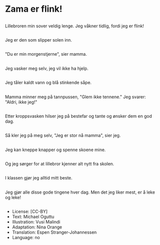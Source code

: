 # Zama er flink!

##
Lillebroren min sover veldig lenge.
Jeg våkner tidlig, fordi jeg er flink!

##
Jeg er den som slipper solen inn.

##
"Du er min morgenstjerne", sier mamma.

##
Jeg vasker meg selv, jeg vil ikke ha hjelp.

##
Jeg tåler kaldt vann og blå stinkende såpe.

##
Mamma minner meg på tannpussen, "Glem ikke tennene."
Jeg svarer: "Aldri, ikke jeg!"

##
Etter kroppsvasken hilser jeg på bestefar og tante og ønsker dem en god dag.

##
Så kler jeg på meg selv, "Jeg er stor nå mamma", sier jeg.

##
Jeg kan kneppe knapper og spenne skoene mine.

##
Og jeg sørger for at lillebror kjenner alt nytt fra skolen.

##
I klassen gjør jeg alltid mitt beste.

##
Jeg gjør alle disse gode tingene hver dag.
Men det jeg liker mest, er å leke og leke!

##
* License: [CC-BY]
* Text: Michael Oguttu
* Illustration: Vusi Malindi
* Adaptation: Nina Orange
* Translation: Espen Stranger-Johannessen
* Language: no
